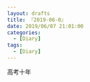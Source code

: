 ```yaml
---
layout: drafts
title: 『2019-06-0』
date: 2019/06/07 21:01:00
categories:
  - [Diary]
tags:
  - [Diary]
---
```


高考十年
